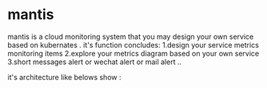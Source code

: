 # mantis
mantis is a cloud monitoring system that you may design your own service based on kubernates .
it's function concludes:
1.design your service metrics monitoring items 
2.explore your metrics diagram based on your own service
3.short messages alert or wechat alert or mail alert ..


it's architecture like belows show :


